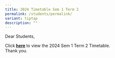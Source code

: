 ```yaml
---
title: 2024 Timetable Sem 1 Term 2
permalink: /students/permalink/
variant: tiptap
description: ""
---
```

<p>Dear Students,</p>
<p>Click<strong> <a href="/files/TT_Term_2__12_Mar____Class.pdf" rel="noopener noreferrer nofollow" target="_blank">here</a> </strong>to
view the 2024 Sem 1 Term 2 Timetable.
<br>Thank you.</p>